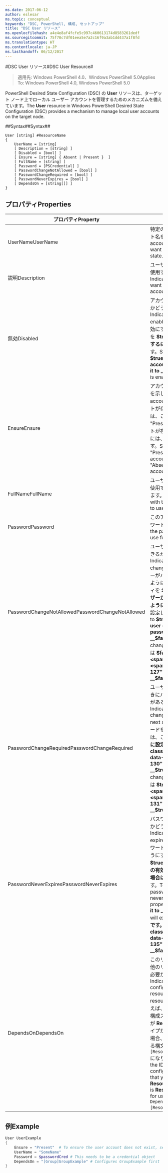 ```yaml
---
ms.date: 2017-06-12
author: eslesar
ms.topic: conceptual
keywords: "DSC, PowerShell, 構成, セットアップ"
title: "DSC User リソース"
ms.openlocfilehash: a4e4e8af4fcfe5c997c460613174d8583261dedf
ms.sourcegitcommit: 75f70c7df01eea5e7a2c16f9a3ab1dd437a1f8fd
ms.translationtype: HT
ms.contentlocale: ja-JP
ms.lasthandoff: 06/12/2017
---
```

#<a name="dsc-user-resource"></a><span data-ttu-id="7f9e7-103">DSC User リソース#</span><span class="sxs-lookup"><span data-stu-id="7f9e7-103">DSC User Resource#</span></span>

 
><span data-ttu-id="7f9e7-104">適用先: Windows PowerShell 4.0、Windows PowerShell 5.0</span><span class="sxs-lookup"><span data-stu-id="7f9e7-104">Applies To: Windows PowerShell 4.0, Windows PowerShell 5.0</span></span>


<span data-ttu-id="7f9e7-105">PowerShell Desired State Configuration (DSC) の __User__ リソースは、ターゲット ノード上でローカル ユーザー アカウントを管理するためのメカニズムを備えています。</span><span class="sxs-lookup"><span data-stu-id="7f9e7-105">The __User__ resource in Windows PowerShell Desired State Configuration (DSC) provides a mechanism to manage local user accounts on the target node.</span></span>


##<a name="syntax"></a><span data-ttu-id="7f9e7-106">Syntax##</span><span class="sxs-lookup"><span data-stu-id="7f9e7-106">Syntax##</span></span>

```
User [string] #ResourceName
{
    UserName = [string]
    [ Description = [string] ]
    [ Disabled = [bool] ]
    [ Ensure = [string] { Absent | Present }  ]
    [ FullName = [string] ]
    [ Password = [PSCredential] ]
    [ PasswordChangeNotAllowed = [bool] ]
    [ PasswordChangeRequired = [bool] ]
    [ PasswordNeverExpires = [bool] ]
    [ DependsOn = [string[]] ]
}
```

## <a name="properties"></a><span data-ttu-id="7f9e7-107">プロパティ</span><span class="sxs-lookup"><span data-stu-id="7f9e7-107">Properties</span></span>
|  <span data-ttu-id="7f9e7-108">プロパティ</span><span class="sxs-lookup"><span data-stu-id="7f9e7-108">Property</span></span>  |  <span data-ttu-id="7f9e7-109">説明</span><span class="sxs-lookup"><span data-stu-id="7f9e7-109">Description</span></span>   | 
|---|---| 
| <span data-ttu-id="7f9e7-110">UserName</span><span class="sxs-lookup"><span data-stu-id="7f9e7-110">UserName</span></span>| <span data-ttu-id="7f9e7-111">特定の状態を保証するアカウント名を示します。</span><span class="sxs-lookup"><span data-stu-id="7f9e7-111">Indicates the account name for which you want to ensure a specific state.</span></span>| 
| <span data-ttu-id="7f9e7-112">説明</span><span class="sxs-lookup"><span data-stu-id="7f9e7-112">Description</span></span>| <span data-ttu-id="7f9e7-113">ユーザー アカウントのために使用する説明を示します。</span><span class="sxs-lookup"><span data-stu-id="7f9e7-113">Indicates the description you want to use for the user account.</span></span>| 
| <span data-ttu-id="7f9e7-114">無効</span><span class="sxs-lookup"><span data-stu-id="7f9e7-114">Disabled</span></span>| <span data-ttu-id="7f9e7-115">アカウントが有効になっているかどうかを示します。</span><span class="sxs-lookup"><span data-stu-id="7f9e7-115">Indicates if the account is enabled.</span></span> <span data-ttu-id="7f9e7-116">このアカウントを無効にするには、このプロパティを __$true__ に設定し、有効にするには __$false__ に設定します。</span><span class="sxs-lookup"><span data-stu-id="7f9e7-116">Set this property to __$true__ to ensure that this account is disabled, and set it to __$false__ to ensure that it is enabled.</span></span>| 
| <span data-ttu-id="7f9e7-117">Ensure</span><span class="sxs-lookup"><span data-stu-id="7f9e7-117">Ensure</span></span>| <span data-ttu-id="7f9e7-118">アカウントが存在するかどうかを示します。</span><span class="sxs-lookup"><span data-stu-id="7f9e7-118">Indicates if the account exists.</span></span> <span data-ttu-id="7f9e7-119">このアカウントが存在することを保証するには、このプロパティを "Present" に設定し、アカウントが存在しないことを保証するには、"Absent" に設定します。</span><span class="sxs-lookup"><span data-stu-id="7f9e7-119">Set this property to "Present" to ensure that the account exists, and set it to "Absent" to ensure that the account does not exist.</span></span>| 
| <span data-ttu-id="7f9e7-120">FullName</span><span class="sxs-lookup"><span data-stu-id="7f9e7-120">FullName</span></span>| <span data-ttu-id="7f9e7-121">ユーザー アカウントのために使用する完全名の文字列を表します。</span><span class="sxs-lookup"><span data-stu-id="7f9e7-121">Represents a string with the full name you want to use for the user account.</span></span>| 
| <span data-ttu-id="7f9e7-122">Password</span><span class="sxs-lookup"><span data-stu-id="7f9e7-122">Password</span></span>| <span data-ttu-id="7f9e7-123">このアカウントに使用するパスワードを示します。</span><span class="sxs-lookup"><span data-stu-id="7f9e7-123">Indicates the password you want to use for this account.</span></span> | 
| <span data-ttu-id="7f9e7-124">PasswordChangeNotAllowed</span><span class="sxs-lookup"><span data-stu-id="7f9e7-124">PasswordChangeNotAllowed</span></span>| <span data-ttu-id="7f9e7-125">ユーザーがパスワードを変更できるかどうかを示します。</span><span class="sxs-lookup"><span data-stu-id="7f9e7-125">Indicates if the user can change the password.</span></span> <span data-ttu-id="7f9e7-126">ユーザーがパスワードを変更できないようにするには、このプロパティを __$true__ に設定し、ユーザーがパスワードを変更できるようにするには、__$false__ に設定します。</span><span class="sxs-lookup"><span data-stu-id="7f9e7-126">Set this property to __$true__ to ensure that the user cannot change the password, and set it to __$false__ to allow the user to change the password.</span></span> <span data-ttu-id="7f9e7-127">既定値は __$false__ です。</span><span class="sxs-lookup"><span data-stu-id="7f9e7-127">The default value is __$false__.</span></span>| 
| <span data-ttu-id="7f9e7-128">PasswordChangeRequired</span><span class="sxs-lookup"><span data-stu-id="7f9e7-128">PasswordChangeRequired</span></span>| <span data-ttu-id="7f9e7-129">ユーザーが次回ログオンしたときにパスワードを変更する必要があるかどうかを示します。</span><span class="sxs-lookup"><span data-stu-id="7f9e7-129">Indicates if the user must change the password at the next sign in.</span></span> <span data-ttu-id="7f9e7-130">ユーザーがパスワードを変更する必要がある場合は、このプロパティを __$true__ に設定します。</span><span class="sxs-lookup"><span data-stu-id="7f9e7-130">Set this property to __$true__ if the user must change the password.</span></span> <span data-ttu-id="7f9e7-131">既定値は __$true__ です。</span><span class="sxs-lookup"><span data-stu-id="7f9e7-131">The default value is __$true__.</span></span>| 
| <span data-ttu-id="7f9e7-132">PasswordNeverExpires</span><span class="sxs-lookup"><span data-stu-id="7f9e7-132">PasswordNeverExpires</span></span>| <span data-ttu-id="7f9e7-133">パスワードの有効期限が切れるかどうかを示します。</span><span class="sxs-lookup"><span data-stu-id="7f9e7-133">Indicates if the password will expire.</span></span> <span data-ttu-id="7f9e7-134">このアカウントのパスワードの有効期限が切れないようにするにはこのプロパティを __$true__ に設定し、パスワードの有効期限が切れるようにする場合は __$false__ を設定します。</span><span class="sxs-lookup"><span data-stu-id="7f9e7-134">To ensure that the password for this account will never expire, set this property to __$true__, and set it to __$false__ if the password will expire.</span></span> <span data-ttu-id="7f9e7-135">既定値は __$false__ です。</span><span class="sxs-lookup"><span data-stu-id="7f9e7-135">The default value is __$false__.</span></span>| 
| <span data-ttu-id="7f9e7-136">DependsOn</span><span class="sxs-lookup"><span data-stu-id="7f9e7-136">DependsOn</span></span> | <span data-ttu-id="7f9e7-137">このリソースを構成する前に、他のリソースの構成を実行する必要があることを示します。</span><span class="sxs-lookup"><span data-stu-id="7f9e7-137">Indicates that the configuration of another resource must run before this resource is configured.</span></span> <span data-ttu-id="7f9e7-138">たとえば、最初に実行するリソース構成スクリプト ブロックの ID が __ResourceName__ で、そのタイプが __ResourceType__ である場合、このプロパティを使用する構文は `DependsOn = "[ResourceType]ResourceName"` になります。</span><span class="sxs-lookup"><span data-stu-id="7f9e7-138">For example, if the ID of the resource configuration script block that you want to run first is __ResourceName__ and its type is __ResourceType__, the syntax for using this property is `DependsOn = "[ResourceType]ResourceName"`.</span></span>| 

## <a name="example"></a><span data-ttu-id="7f9e7-139">例</span><span class="sxs-lookup"><span data-stu-id="7f9e7-139">Example</span></span>

```powershell
User UserExample
{
    Ensure = "Present"  # To ensure the user account does not exist, set Ensure to "Absent"
    UserName = "SomeName"
    Password = $passwordCred # This needs to be a credential object
    DependsOn = "[Group]GroupExample" # Configures GroupExample first
}
```

